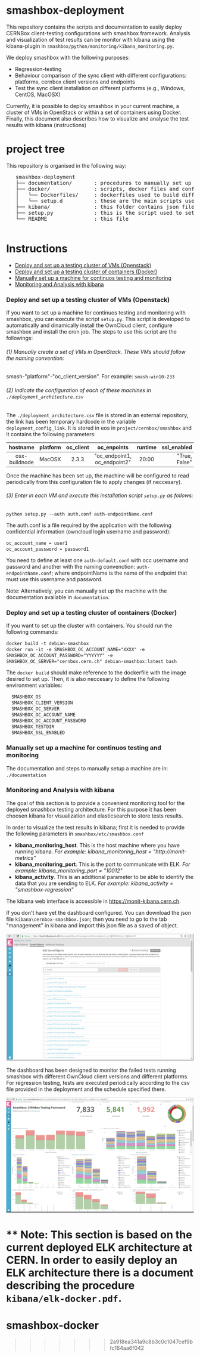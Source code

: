 smashbox-deployment
========

This repository contains the scripts and documentation to easily deploy CERNBox client-testing configurations with smashbox framework. Analysis and visualization of test results can be monitor with kibana using the kibana-plugin in `smashbox/python/monitoring/kibana_monitoring.py`.

We deploy smashbox with the following purposes:
   * Regression-testing
   * Behaviour comparison of the sync client with different configurations: platforms, cernbox client versions and endpoints
   * Test the sync client installation on different platforms (e.g., Windows, CentOS, MacOSX)

Currently, it is possible to deploy smashbox in your current machine, a cluster of VMs in OpenStack or within a set of containers using Docker. Finally, this document also describes how to visualize and analyse the test results with kibana (instructions)

project tree   
=================

This repository is organised in the following way:

<pre>
   smashbox-deployment
   ├── documentation/       : procedures to manually set up a machine for continuos testing and monitoring
   ├── docker/              : scripts, docker files and configuration used to automatically deploy and continuosly run smashbox tests in a set of containers
   │   └── Dockerfiles/     : dockerfiles used to build different images for each platform
   │   └── setup.d          : these are the main scripts used to deploy the specified architecture
   ├── kibana/              : this folder contains json files that stores kibana dashboards configurations
   ├── setup.py             : this is the script used to set up automatically the machine
   └── README               : this file

</pre>

Instructions
=================
  - [Deploy and set up a testing cluster of VMs (Openstack)](#Openstack)
  - [Deploy and set up a testing cluster of containers (Docker)](#Docker)
  - [Manually set up a machine for continuos testing and monitoring](#Setting-up-a-machine)
  - [Monitoring and Analysis with kibana](#Monitoring)

<h3 id="Openstack"> Deploy and set up a testing cluster of VMs (Openstack)</h3>

If you want to set up a machine for continuos testing and monitoring with smashbox, you can execute the script `setup.py`. This script is developed to automatically and dinamically install the OwnCloud client, configure smashbox and install the cron job. The steps to use this script are the followings:

###### (1) Manually create a set of VMs in OpenStack. These VMs should follow the naming convention:

smash-"platform"-"oc_client_version". For example: `smash-win10-233`

###### (2) Indicate the configuration of each of these machines in `./deployment_architecture.csv` 

The `./deployment_architecture.csv` file is stored in an external repository, the link has been temporary hardcode in the variable `deployment_config_link`. It is stored in eos in `project/cernbox/smashbox` and it contains the following parameters:


|    hostname    |  platform | oc_client |      oc_enpoints                |     runtime     |  ssl_enabled        |  kibana_activity   |
|:--------------:|:---------:|:---------:|:-------------------------------:|:---------------:|---------------------:|-------------------:|
| osx-buildnode  |   MacOSX  |   2.3.3   |   "oc_endpoint1, oc_endpoint2"  |      20:00      |    "True, False"     |   smashbox-deploy  |



Once the machine has been set up, the machine will be configured to read periodically from this configuration file to apply changes (if neccesary).

###### (3) Enter in each VM and execute this installation script `setup.py` as follows:

```
python setup.py --auth auth.conf auth-endpointName.conf
```

The auth.conf is a file required by the application with the following confidential information (owncloud login username and password):
```
oc_account_name = user1  
oc_account_password = password1
```
You need to define at least one `auth-default.conf` with occ username and password and another with the naming convenction: `auth-endpointName.conf`; where endpointName is the name of the endpoint that must use this username and password.  

Note: Alternatively, you can manually set up the machine with the documentation available in `documentation`.

<h3 id="Docker">Deploy and set up a testing cluster of containers (Docker)</h3>

If you want to set up the cluster with containers. You should run the following commands:
```
docker build -t debian-smashbox
docker run -it -e SMASHBOX_OC_ACCOUNT_NAME="XXXX" -e  SMASHBOX_OC_ACCOUNT_PASSWORD="YYYYYY" -e SMASHBOX_OC_SERVER="cernbox.cern.ch" debian-smashbox:latest bash
```

The `docker build` should make reference to the dockerfile with the image desired to set up. Then, it is also neccesary to define the following environment variables:

```
  SMASHBOX_OS
  SMASHBOX_CLIENT_VERSION
  SMASHBOX_OC_SERVER
  SMASHBOX_OC_ACCOUNT_NAME
  SMASHBOX_OC_ACCOUNT_PASSWORD
  SMASHBOX_TESTDIR
  SMASHBOX_SSL_ENABLED
```

<h3 id="Setting-up-a-machine">Manually set up a machine for continuos testing and monitoring</h3>

The documentation and steps to manually setup a machine are in: `./documentation`

<h3 id="Monitoring">Monitoring and Analysis with kibana</h3>

The goal of this section is to provide a convenient monitoring tool for the deployed smashbox testing architecture. For this purpose it has been choosen kibana for visualization and elasticsearch to store tests results.

In order to visualize the test results in kibana; first it is needed to provide the following parameters in `smashbox/etc/smashbox.conf`

  - **kibana_monitoring_host**. This is the host machine where you have running kibana. *For example: kibana_monitoring_host = "http://monit-metrics"*
  - **kibana_monitoring_port**. This is the port to communicate with ELK. *For example:  kibana_monitoring_port = "10012"*
  - **kibana_activity**. This is an additional parameter to be able to identify the data that you are sending to ELK. *For example: kibana_activity = "smashbox-regression"*

The kibana web interface is accessible in https://monit-kibana.cern.ch.

If you don't have yet the dashboard configured. You can download the json file `kibana\cernbox-smashbox.json`; then you need to go to the tab "management" in kibana and import this json file as a saved of object.

![Alt text](/documentation/img/import-kibana-dashboard.png?raw=true "import-kibana-dashboard")

The dashboard has been designed to monitor the failed tests running smashbox with different OwnCloud client versions and different platforms. For regression testing, tests are executed periodically according to the csv file provided in the deployment and the  schedule specified there.

![Alt text](/documentation/img/smashbox-dashboard.png?raw=true "smashbox-dashboard")

** Note: This section is based on the current deployed ELK architecture at CERN. In order to easily deploy an ELK architecture there is a document describing the procedure `kibana/elk-docker.pdf`.
=======
# smashbox-docker
>>>>>>> 2a918ea341a9c8b3c0c1047cef9bfc164aa6f042
